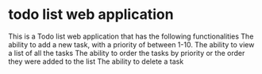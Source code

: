 # todo list web application
This is a Todo list web application that has the following functionalities 
The ability to add a new task, with a priority of between 1-10.
The ability to view a list of all the tasks
The ability to order the tasks by priority or the order they were added to the list
The ability to delete a task
